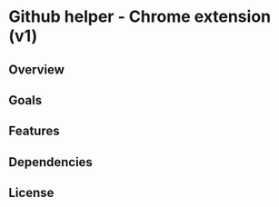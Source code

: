 # Github helper - Chrome extension (v1)

## Overview

## Goals

## Features

## Dependencies

## License
